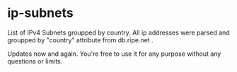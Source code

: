 # ip-subnets
List of IPv4 Subnets groupped by country. All ip addresses were parsed and groupped by "country" attribute from db.ripe.net .

Updates now and again. You're free to use it for any purpose without any questions or limits.
